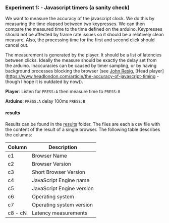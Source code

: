 ### Experiment 1: - Javascript timers (a sanity check)

We want to measure the accuracy of the javascript clock.
We do this by measuring the time elapsed between two keypresses.
We can then compare the measured time to the time defined on the arduino.
Keypresses should not be affected by frame rate issues so it should be a relatively clean measure.
Also, the processing time for the first and second click should cancel out.


The measurement is generated by the player.
It should be a list of latencies between clicks. Ideally the measure should be exactly the delay set from the arduino.
Inaccuracies can be caused by timer sampling, or by having background processes blocking the browser (see [John Resig](http://ejohn.org/blog/accuracy-of-javascript-time/),  [Head player](https://www.headlondon.com/article/the-accuracy-of-javascript-timing - though I hope it is outdated by now)).

**Player**: Listen for `PRESS:A` then measure time to `PRESS:B`

**Arduino**: `PRESS:A` delay 100ms `PRESS:B`

#### results
Results can be found in the [results](./results) folder.
The files are each a csv file with the content of the result of a single browser.
The following table describes the columns:

Column  | Description
------- | -----------
c1      | Browser Name
c2      | Browser Version
c3      | Short Browser Version
c4      | JavaScript Engine name
c5      | JavaScript Engine version
c6      | Operating system
c7      | Operating system version
c8 - cN | Latency measurements
